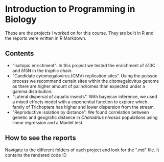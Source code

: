 # Introduction to Programming in Biology

These are the projects I worked on for this course. They are built in R and the reports were written in R Markdown.

## Contents
- "Isotopic enrichment". In this project we tested the enrichment of δ13C and δ15N in the trophic chain.
- "Candidate cytomegalovirus (CMV) replication sites". Using the poisson process we recommend certain sites within the citomegalovirus genome as there are higher amount of palindromes than expected under a gamma distribution.
- "Lateral dispersal of aquatic insects". With bayesian inference, we used a mixed effects model with a exponential function to explore which family of Trichoptera has higher and lower dispersion from the stream.
- "Reproductive isolation by distance". We found correlation between genetic and geografic distance in *Charadrius nivosus* populations using linear regression and a Mantel test.

## How to see the reports
Navigate to the different folders of each project and look for the ".md" file. It contains the rendered code :D
